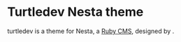 Turtledev Nesta theme
=====================

turtledev is a theme for Nesta, a [Ruby CMS](nesta), designed by
<insert your name here>.

[nesta]: http://nestacms.com
